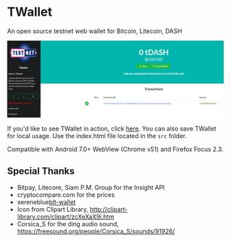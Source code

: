 # TWallet

An open source testnet web wallet for Bitcoin, Litecoin, DASH

![blt-wallet screenshot](https://raw.githubusercontent.com/thosuperman/blt-wallet/master/blt-wallet.png)

If you'd like to see TWallet in action, click [here](https://test-wallet.thonguyen.net). You can also save TWallet for local usage. Use the index.html file located in the `src` folder.

Compatible with Android 7.0+ WebView (Chrome v51) and Firefox Focus 2.3.

## Special Thanks

- Bitpay, Litecore, Siam P.M. Group for the Insight API
- cryptocompare.com for the prices
- sereneblue[blt-wallet](https://github.com/sereneblue/blt-wallet)
- Icon from Clipart Library, http://clipart-library.com/clipart/zcXeXaX9i.htm
- Corsica_S for the ding audio sound, https://freesound.org/people/Corsica_S/sounds/91926/